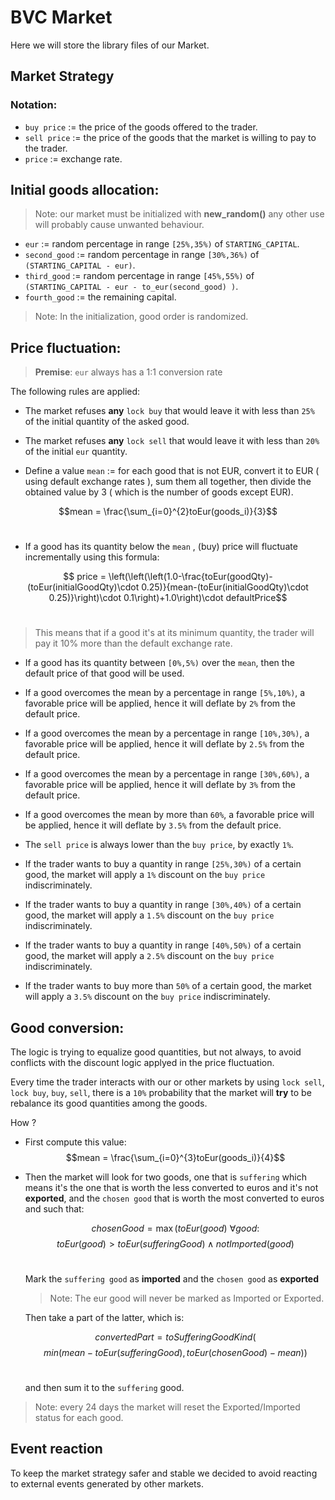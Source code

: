 # BVC Market

Here we will store the library files of our Market.

## Market Strategy

### Notation:

- `buy price` := the price of the goods offered to the trader.
- `sell price` := the price of the goods that the market is willing to pay to the trader.
- `price` := exchange rate.

## Initial goods allocation:

> Note: our market must be initialized with **new_random()** any other use will probably cause unwanted behaviour.

- `eur` := random percentage in range `[25%,35%)` of `STARTING_CAPITAL`.
- `second_good` := random percentage in range `[30%,36%)` of `(STARTING_CAPITAL - eur)`.
- `third_good` := random percentage in range `[45%,55%)` of `(STARTING_CAPITAL - eur - to_eur(second_good) )`.
- `fourth_good` := the remaining capital.

> Note: In the initialization, good order is randomized.

## Price fluctuation:

> **Premise**: `eur` always has a 1:1 conversion rate

The following rules are applied:  

- The market refuses **any** `lock buy` that would leave it with less than `25%` of the initial quantity of the asked good.

- The market refuses **any** `lock sell` that would leave it with less than `20%` of the initial `eur` quantity.

- Define a value `mean` := for each good that is not EUR, convert it to EUR ( using default exchange rates ), sum them all together, then divide the obtained value by 3 ( which is the number of goods except EUR).  

$$mean = \frac{\sum_{i=0}^{2}toEur(goods_i)}{3}$$
<br>

- If a good has its quantity below the `mean` , (buy) price will fluctuate incrementally using this formula:

$$ price = \left(\left(\left(1.0-\frac{toEur(goodQty)-(toEur(initialGoodQty)\cdot 0.25)}{mean-(toEur(initialGoodQty)\cdot 0.25)}\right)\cdot 0.1\right)+1.0\right)\cdot defaultPrice$$
<br>

> This means that if a good it's at its minimum quantity, the trader will pay it 10% more than the default exchange rate.

- If a good has its quantity between `[0%,5%)` over the `mean`, then the default price of that good will be used.

- If a good overcomes the mean by a percentage in range `[5%,10%)`, a favorable price will be applied, hence it will deflate by `2%` from the default price.

- If a good overcomes the mean by a percentage in range `[10%,30%)`, a favorable price will be applied, hence it will deflate by `2.5%` from the default price.

- If a good overcomes the mean by a percentage in range `[30%,60%)`, a favorable price will be applied, hence it will deflate by `3%` from the default price.

- If a good overcomes the mean by more than `60%`, a favorable price will be applied, hence it will deflate by `3.5%` from the default price.

- The `sell price` is always lower than the `buy price`, by exactly `1%`.

- If the trader wants to buy a quantity in range `[25%,30%)` of a certain good, the market will apply a `1%` discount on the `buy price` indiscriminately.

- If the trader wants to buy a quantity in range `[30%,40%)` of a certain good, the market will apply a `1.5%` discount on the `buy price` indiscriminately.

- If the trader wants to buy a quantity in range `[40%,50%)` of a certain good, the market will apply a `2.5%` discount on the `buy price` indiscriminately.
  
- If the trader wants to buy more than `50%` of a certain good, the market will apply a `3.5%` discount on the `buy price` indiscriminately.

## Good conversion:

The logic is trying to equalize good quantities, but not always, to avoid conflicts with the discount logic applyed in the price fluctuation.

Every time the trader interacts with our or other markets by using `lock sell`, `lock buy`, `buy`, `sell`, there is a `10%` probability that the market will **try** to be rebalance its good quantities among the goods.  

How ?

- First compute this value:
  $$mean = \frac{\sum_{i=0}^{3}toEur(goods_i)}{4}$$

- Then the market will look for two goods, one that is `suffering` which means it's the one that is worth the less converted to euros and it's not **exported**, and the `chosen good` that is worth the most converted to euros and such that:  

  $$chosenGood = \max(toEur(good)\ \forall good :$$
  $$toEur(good) > toEur(sufferingGood) \wedge notImported(good)$$
  <br>

  Mark the `suffering good` as **imported** and the `chosen good` as **exported** 
  > Note: The eur good will never be marked as Imported or Exported.

  Then take a part of the latter, which is:

  $$convertedPart = toSufferingGoodKind($$
  $$min(mean-toEur(sufferingGood),toEur(chosenGood)-mean))$$
  <br>

  and then sum it to the `suffering` good.

> Note: every 24 days the market will reset the Exported/Imported status for each good.

## Event reaction

To keep the market strategy safer and stable we decided to avoid reacting to external events generated by other markets.